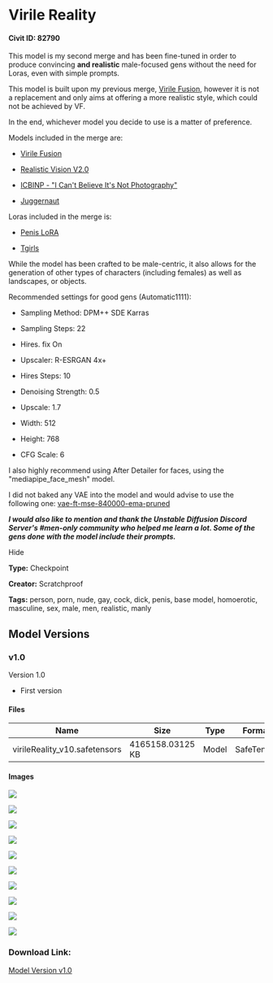 # Virile Reality

#### Civit ID: 82790

<p>This model is my second merge and has been fine-tuned in order to produce convincing <strong>and realistic</strong> male-focused gens without the need for Loras, even with simple prompts.</p><p></p><p>This model is built upon my previous merge, <a target="_blank" rel="ugc" href="https://civitai.com/models/77043/virile-fusion">Virile Fusion</a>, however it is not a replacement and only aims at offering a more realistic style, which could not be achieved by VF.</p><p></p><p>In the end, whichever model you decide to use is a matter of preference.</p><p></p><p>Models included in the merge are:</p><ul><li><p><a target="_blank" rel="ugc" href="https://civitai.com/models/77043/virile-fusion">Virile Fusion</a></p></li></ul><ul><li><p><a target="_blank" rel="ugc" href="https://civitai.com/models/4201?modelVersionId=29460">Realistic Vision V2.0</a></p></li><li><p><a target="_blank" rel="ugc" href="https://civitai.com/models/28059?modelVersionId=83527">ICBINP - "I Can't Believe It's Not Photography"</a></p></li><li><p><a target="_blank" rel="ugc" href="https://civitai.com/models/46422?modelVersionId=83062">Juggernaut</a></p></li></ul><p></p><p>Loras included in the merge is:</p><ul><li><p><a target="_blank" rel="ugc" href="https://civitai.com/models/24733/penis-lora">Penis LoRA</a></p></li><li><p><a target="_blank" rel="ugc" href="https://civitai.com/models/8328?modelVersionId=36234">Tgirls</a></p></li></ul><p></p><p>While the model has been crafted to be male-centric, it also allows for the generation of other types of characters (including females) as well as landscapes, or objects.</p><p></p><p>Recommended settings for good gens (Automatic1111):</p><ul><li><p>Sampling Method: DPM++ SDE Karras</p></li><li><p>Sampling Steps: 22</p></li><li><p>Hires. fix On</p></li><li><p>Upscaler: R-ESRGAN 4x+</p></li><li><p>Hires Steps: 10</p></li><li><p>Denoising Strength: 0.5</p></li><li><p>Upscale: 1.7</p></li><li><p>Width: 512</p></li><li><p>Height: 768</p></li><li><p>CFG Scale: 6</p></li></ul><p></p><p>I also highly recommend using After Detailer for faces, using the "mediapipe_face_mesh" model.</p><p></p><p>I did not baked any VAE into the model and would advise to use the following one: <a target="_blank" rel="ugc" href="https://huggingface.co/stabilityai/sd-vae-ft-mse-original/blob/main/vae-ft-mse-840000-ema-pruned.ckpt">vae-ft-mse-840000-ema-pruned</a></p><p></p><p><strong><em>I would also like to mention and thank the Unstable Diffusion Discord Server's #men-only community who helped me learn a lot. Some of the gens done with the model include their prompts.</em></strong></p><p>Hide</p>

**Type:** Checkpoint

**Creator:** Scratchproof

**Tags:** person, porn, nude, gay, cock, dick, penis, base model, homoerotic, masculine, sex, male, men, realistic, manly

## Model Versions

### v1.0

<p>Version 1.0</p><ul><li><p>First version</p></li></ul>

#### Files

| Name | Size | Type | Format | Download Url | AutoV1 | AutoV2 | SHA256 | CRC32 | BLAKE3 |
| --- | --- | --- | --- | --- | --- | --- | --- | --- | --- |
| virileReality_v10.safetensors | 4165158.03125 KB | Model | SafeTensor | https://civitai.com/api/download/models/87953 | 39ADFBD6 | D9911D91A2 | D9911D91A2E4F388106E1A10A59CD69D0C274AF6E7C965476BBBEBE09505E1DB | 899D5DE8 | 321E62BA13BA41A273B5CBF726978AF17593FF786587694706A087E53C6DC283 |

#### Images

<p><img src="https://image.civitai.com/xG1nkqKTMzGDvpLrqFT7WA/ae61d212-3d76-4081-8c72-fcc5498aa9f0/width=450/1010448.jpeg" /></p>

<p><img src="https://image.civitai.com/xG1nkqKTMzGDvpLrqFT7WA/53a0cc31-7a2b-4fc4-b73c-2f0f95e6601e/width=450/1010325.jpeg" /></p>

<p><img src="https://image.civitai.com/xG1nkqKTMzGDvpLrqFT7WA/2e68c90d-61bd-40f9-af9c-ce8bb73ee187/width=450/1010328.jpeg" /></p>

<p><img src="https://image.civitai.com/xG1nkqKTMzGDvpLrqFT7WA/e86d0965-86b7-497f-a769-0b3fe7924193/width=450/1031826.jpeg" /></p>

<p><img src="https://image.civitai.com/xG1nkqKTMzGDvpLrqFT7WA/35ce4d58-70bd-42c0-b5c4-66042c72e592/width=450/1031771.jpeg" /></p>

<p><img src="https://image.civitai.com/xG1nkqKTMzGDvpLrqFT7WA/7dc8bf70-5ec2-44b2-b087-116ef86d0783/width=450/1031911.jpeg" /></p>

<p><img src="https://image.civitai.com/xG1nkqKTMzGDvpLrqFT7WA/51ecaa33-ecc3-49c0-b8ec-5c72b3f51a61/width=450/1031912.jpeg" /></p>

<p><img src="https://image.civitai.com/xG1nkqKTMzGDvpLrqFT7WA/345214c0-5391-4c9c-af2d-e94c6e9eadc5/width=450/1010381.jpeg" /></p>

<p><img src="https://image.civitai.com/xG1nkqKTMzGDvpLrqFT7WA/016e08fb-4a45-4263-a3d7-31c7da973ddc/width=450/1010339.jpeg" /></p>

<p><img src="https://image.civitai.com/xG1nkqKTMzGDvpLrqFT7WA/6ebe0651-e0e8-4f94-965c-3fa23a1412de/width=450/1010321.jpeg" /></p>

### Download Link:

[Model Version v1.0](https://civitai.com/api/download/models/87953)

